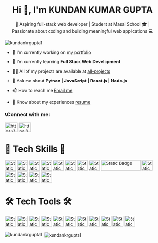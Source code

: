 <h1 align="center">Hi 👋, I'm KUNDAN KUMAR GUPTA</h1>
<p align="center">👋 Aspiring full-stack web developer | Student at Masai School 🎓 | Passionate about coding and building meaningful web applications 💻</p>
<p align="left"> <img src="https://komarev.com/ghpvc/?username=kundankrgupta1&label=Profile%20views&color=0e75b6&style=flat" alt="kundankrgupta1" /> </p>

- 🔭 I’m currently working on [my portfolio](https://github.com/kundankrgupta1/me.kundan)

- 🌱 I’m currently learning **Full Stack Web Development**

- 👨‍💻 All of my projects are available at [all-projects](https://github.com/kundankrgupta1/me.kundan)

- 💬 Ask me about **Python | JavaScript | React.js | Node.js**

- 📫 How to reach me [Email me](mailto:kundankrgupta@outlook.com)

- 📄 Know about my experiences [resume](https://resume-builder-test-new.masaischool.com/resume/public?resumeId=662a1e099ae9ae3f6894e766)

<h3 align="left">📞Connect with me:</h3>
<p align="left">
<a href="https://codepen.io/https://codepen.io/kundanraazg1" target="blank"><img align="center" src="https://raw.githubusercontent.com/rahuldkjain/github-profile-readme-generator/master/src/images/icons/Social/codepen.svg" alt="https://codepen.io/kundanraazg1" height="30" width="40" /></a>
<a href="https://linkedin.com/in/https://www.linkedin.com/in/kundankrgupta1/" target="blank"><img align="center" src="https://raw.githubusercontent.com/rahuldkjain/github-profile-readme-generator/master/src/images/icons/Social/linked-in-alt.svg" alt="https://www.linkedin.com/in/kundankrgupta1/" height="30" width="40" /></a>
</p>

<h1 align="left">🎯 Tech Skills 🎯</h1>
<p align="left">
  <img alt="Static Badge" src="https://img.shields.io/badge/REACT%20JS-61DAFB?style=for-the-badge&logo=react&logoColor=black" height="35">
  <img alt="Static Badge" src="https://img.shields.io/badge/JAVASCRIPTS-F7DF1E?style=for-the-badge&logo=javascript&logoColor=black" height="35">
  <img alt="Static Badge" src="https://img.shields.io/badge/HTML5-E34F26?style=for-the-badge&logo=html5&logoColor=white" height="35">
  <img alt="Static Badge" src="https://img.shields.io/badge/CSS3-1572B6?style=for-the-badge&logo=css3" height="35">
  <img alt="Static Badge" src="https://img.shields.io/badge/BABEL-F9DC3E?style=for-the-badge&logo=babel&logoColor=black" height="35">
  <img alt="Static Badge" src="https://img.shields.io/badge/PYTHON-3776AB?style=for-the-badge&logo=python&logoColor=white" height="35">
  <img alt="Static Badge" src="https://img.shields.io/badge/TAILWIND-06B6D4?style=for-the-badge&logo=tailwind%20css&logoColor=black" height="35">
  <img alt="Static Badge" src="https://img.shields.io/badge/CHAKRA%20UI-319795?style=for-the-badge&logo=chakra%20ui&logoColor=white" height="35">
  <img alt="Static Badge" src="https://img.shields.io/badge/REDUX-764ABC?style=for-the-badge&logo=redux" width="130" height="35">
  <img alt="Static Badge" src="https://img.shields.io/badge/VITE-646CFF?style=for-the-badge&logo=vite&logoColor=white" height="35">
  <img alt="Static Badge" src="https://img.shields.io/badge/MongoDB-47A248?style=for-the-badge&logo=mongodb&logoColor=white" height="35">
  <img alt="Static Badge" src="https://img.shields.io/badge/express-000000?style=for-the-badge&logo=express" height="35">
  <img alt="Static Badge" src="https://img.shields.io/badge/NODE.JS-339933?style=for-the-badge&logo=node.js&logoColor=white" height="35">
  <img alt="Static Badge" src="https://img.shields.io/badge/npm-CB3837?style=for-the-badge&logo=npm" height="35">
</p>

<h1 align="left">🛠️ Tech Tools 🛠️</h1>
<p align="left">
  <img alt="Static Badge" src="https://img.shields.io/badge/POSTMAN-FF6C37?style=for-the-badge&logo=postman&logoColor=white" height="35">
  <img alt="Static Badge" src="https://img.shields.io/badge/VS%20CODE-007ACC?style=for-the-badge&logo=visual%20studio%20code&logoColor=white" height="35">
  <img alt="Static Badge" src="https://img.shields.io/badge/replit-F26207?style=for-the-badge&logo=replit&logoColor=white" height="35">
  <img alt="Static Badge" src="https://img.shields.io/badge/codepen-000000?style=for-the-badge&logo=codepen&logoColor=white" height="35">
<img alt="Static Badge" src="https://img.shields.io/badge/git-F05032?style=for-the-badge&logo=git&logoColor=white" height="35">
<img alt="Static Badge" src="https://img.shields.io/badge/github-181717?style=for-the-badge&logo=github&logoColor=white" height="35">
<img alt="Static Badge" src="https://img.shields.io/badge/vercel-000000?style=for-the-badge&logo=vercel&logoColor=white" height="35">
<img alt="Static Badge" src="https://img.shields.io/badge/netlify-00C7B7?style=for-the-badge&logo=netlify&logoColor=black" height="35">
<img alt="Static Badge" src="https://img.shields.io/badge/slack-4A154B?style=for-the-badge&logo=slack&logoColor=white" height="35">
<img alt="Static Badge" src="https://img.shields.io/badge/codesandbox-151515?style=for-the-badge&logo=codesandbox&logoColor=white" height="35">
<img alt="Static Badge" src="https://img.shields.io/badge/wordpress-21759B?style=for-the-badge&logo=wordpress&logoColor=white" height="35">

</p>

<p><img align="left" src="https://github-readme-stats.vercel.app/api/top-langs?username=kundankrgupta1&show_icons=true&locale=en&layout=compact" alt="kundankrgupta1" /></p>

<p>&nbsp;<img align="center" src="https://github-readme-stats.vercel.app/api?username=kundankrgupta1&show_icons=true&locale=en" alt="kundankrgupta1" /></p>

